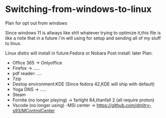 # Switching-from-windows-to-linux
Plan for opt out from windows

Since windows 11 is allways like sh!t whatever trying to optimize it,this file is like a note that in a future i'm will using for setup and sending all of my stuff to linux.

Linux distro will install in future:Fedora or Nobara
Post install: later
Plan:
- Office 365 -> Onlyoffice
- Firefox -> .....
- pdf reader: ....
- 7zip
- Destop environment:KDE (Since fedora 42,KDE will ship with default)
- Yoga DNS -> .....
- Steam
- Fornite (no longer playing) -> farlight 84,titanfall 2 (all require proton)
- Vscode (no longer using) 
-MSI center -> https://github.com/dmitry-s93/MControlCenter
